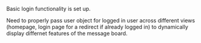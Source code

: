 Basic login functionality is set up.

Need to properly pass user object for logged in user across different views (homepage, login page for a redirect if already logged in) to dynamically display differnet features of the message board.
